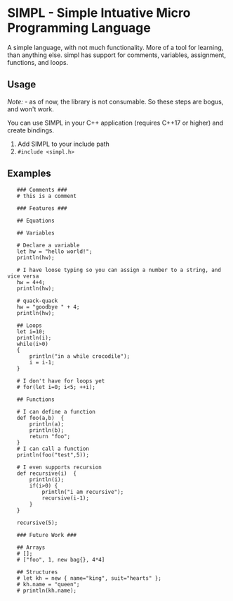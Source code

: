 
SIMPL - Simple Intuative Micro Programming Language
===

A simple language, with not much functionality. More of a tool for learning, than anything else.
simpl has support for comments, variables, assignment, functions, and loops.

Usage
---
*Note:* - as of now, the library is not consumable. So these steps are bogus, and won't work.

You can use SIMPL in your C++ application (requires C++17 or higher) and create bindings.
1) Add SIMPL to your include path
3) `#include <simpl.h>`

Examples
---

 ```
    ### Comments ###
    # this is a comment
    
    ### Features ###
    
    ## Equations
    
    ## Variables
    
    # Declare a variable
    let hw = "hello world!";
    println(hw);
    
    # I have loose typing so you can assign a number to a string, and vice versa
    hw = 4+4;
    println(hw);
    
    # quack-quack
    hw = "goodbye " + 4;
    println(hw);
    
    ## Loops
    let i=10;
    println(i);
    while(i>0)
    {
        println("in a while crocodile");
        i = i-1;
    }
    
    # I don't have for loops yet
    # for(let i=0; i<5; ++i); 
    
    ## Functions
    
    # I can define a function
    def foo(a,b)  {
        println(a);
        println(b);
        return "foo";
    }
    # I can call a function
    println(foo("test",5));
    
    # I even supports recursion
    def recursive(i)  {
        println(i);
        if(i>0) {
            println("i am recursive");
            recursive(i-1);
        }
    }
    
    recursive(5);
    
    ### Future Work ###
    
    ## Arrays
    # [];
    # ["foo", 1, new bag{}, 4*4]
    
    ## Structures
    # let kh = new { name="king", suit="hearts" };
    # kh.name = "queen";
    # println(kh.name);


 ```